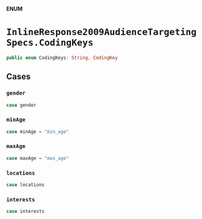 **ENUM**

# `InlineResponse2009AudienceTargetingSpecs.CodingKeys`

```swift
public enum CodingKeys: String, CodingKey
```

## Cases
### `gender`

```swift
case gender
```

### `minAge`

```swift
case minAge = "min_age"
```

### `maxAge`

```swift
case maxAge = "max_age"
```

### `locations`

```swift
case locations
```

### `interests`

```swift
case interests
```
